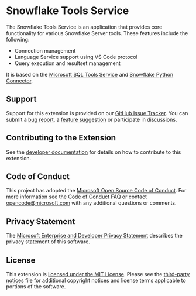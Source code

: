 # Snowflake Tools Service 
The Snowflake Tools Service is an application that provides core functionality for various Snowflake Server tools.  These features include the following:
* Connection management
* Language Service support using VS Code protocol
* Query execution and resultset management

It is based on the [Microsoft SQL Tools Service](https://github.com/jared-talbert/snowflaketoolsservice) and [Snowflake Python Connector](https://docs.snowflake.net/manuals/user-guide/python-connector.html).

## Support
Support for this extension is provided on our [GitHub Issue Tracker]. You can submit a [bug report], a [feature suggestion] or participate in discussions.

## Contributing to the Extension
See the [developer documentation] for details on how to contribute to this extension.

## Code of Conduct
This project has adopted the [Microsoft Open Source Code of Conduct]. For more information see the [Code of Conduct FAQ] or contact [opencode@microsoft.com] with any additional questions or comments.

## Privacy Statement
The [Microsoft Enterprise and Developer Privacy Statement] describes the privacy statement of this software.

## License
This extension is [licensed under the MIT License]. Please see the [third-party notices] file for additional copyright notices and license terms applicable to portions of the software.

[GitHub Issue Tracker]:https://github.com/jared-talbert/snowflaketoolsservice/issues
[bug report]:https://github.com/jared-talbert/snowflaketoolsservice/issues/new?labels=bug
[feature suggestion]:https://github.com/jared-talbert/snowflaketoolsservice/issues/new?labels=feature-request
[developer documentation]:https://github.com/jared-talbert/snowflaketoolsservice/wiki/How-to-Contribute
[Microsoft Enterprise and Developer Privacy Statement]:https://go.microsoft.com/fwlink/?LinkId=786907&lang=en7
[licensed under the MIT License]:https://github.com/jared-talbert/snowflaketoolsservice/blob/master/License.txt
[third-party notices]: https://github.com/jared-talbert/snowflaketoolsservice/blob/master/ThirdPartyNotices.txt
[Microsoft Open Source Code of Conduct]:https://opensource.microsoft.com/codeofconduct/
[Code of Conduct FAQ]:https://opensource.microsoft.com/codeofconduct/faq/
[opencode@microsoft.com]:mailto:opencode@microsoft.com
